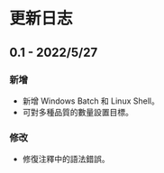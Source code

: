 # 更新日志

## 0.1 - 2022/5/27

### 新增

- 新增 Windows Batch 和 Linux Shell。
- 可對多種品質的數量設置目標。

### 修改

- 修復注釋中的語法錯誤。
